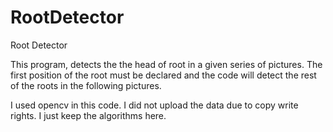 # RootDetector
Root Detector

This program, detects the the head of root in a given series of pictures. The first position of the root must be declared and the code will detect the rest of the roots in the following pictures. 

I used opencv in this code. I did not upload the data due to copy write rights. I just keep the algorithms here.
